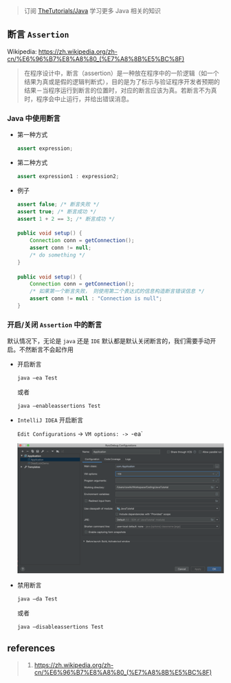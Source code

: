 > 订阅 [TheTutorials/Java](https://github.com/TheTutorials/Java) 学习更多 Java 相关的知识

## 断言 `Assertion`
Wikipedia: https://zh.wikipedia.org/zh-cn/%E6%96%B7%E8%A8%80_(%E7%A8%8B%E5%BC%8F)
> 在程序设计中，断言（assertion）是一种放在程序中的一阶逻辑（如一个结果为真或是假的逻辑判断式），目的是为了标示与验证程序开发者预期的结果－当程序运行到断言的位置时，对应的断言应该为真。若断言不为真时，程序会中止运行，并给出错误消息。

### Java 中使用断言

* 第一种方式
    ``` java
    assert expression;
    ```
* 第二种方式
    ``` java
    assert expression1 : expression2;
    ```

* 例子
    ``` java
    assert false; /* 断言失败 */
    assert true; /* 断言成功 */
    assert 1 + 2 == 3; /* 断言成功 */

    public void setup() {
        Connection conn = getConnection();
        assert conn != null;
        /* do something */
    }

    public void setup() {
        Connection conn = getConnection();
        /* 如果第一个断言失败， 则使用第二个表达式的信息构造断言错误信息 */
        assert conn != null : "Connection is null";
    }
    ```

### 开启/关闭 `Assertion` 中的断言
默认情况下，无论是 `java` 还是 `IDE` 默认都是默认关闭断言的，我们需要手动开启。不然断言不会起作用

* 开启断言
    ``` bash
    java –ea Test
    ```
    或者
    ``` bash
    java –enableassertions Test
    ```
* `IntelliJ IDEA` 开启断言

    `Edit Configurations` -> `VM options: -> `-ea`

    ![IntelliJ IDEA开启assertion](../images/intellij-idea-assertion.png)

* 禁用断言
    ``` bash
    java –da Test
    ```
    或者
    ``` bash
    java –disableassertions Test
    ```

## references
> 1. https://zh.wikipedia.org/zh-cn/%E6%96%B7%E8%A8%80_(%E7%A8%8B%E5%BC%8F)<br/>
